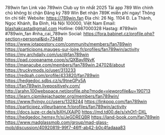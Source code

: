 789win fan Link vào 789win Club uy tín nhất 2025 Tải app 789 Win chính chủ không bị chặn Đăng ký 789 Win Bet nhận 789K miễn phí ngay!
Thông tin chi tiết:
Website: https://789win.fan
Địa chỉ: 26 Ng. 1104 Đ. La Thành, Ngọc Khánh, Ba Đình, Hà Nội 100000, Việt Nam
Email: blashakcasta@gmail.com
Hotline: 0987000328
Hastag: #789win #789win_fan #nha_cai_789win
Social:
https://fora.babinet.cz/profile.php?section=personal&id=73489 
https://www.iotappstory.com/community/members/fan789win 
https://participons.mauges-sur-loire.fr/profiles/fan789win/activity 
https://my.archdaily.com/us/@fan789win 
https://pad.coopaname.coop/s/QXBayRNvK 
https://manacube.com/members/fan789win.247028/about 
https://truckymods.io/user/313233 
https://redpah.com/profile/433820/fan789win 
https://hedgedoc.sdbs.cz/s/9tneGPx5A 
https://fan789win.livepositively.com/ 
http://arahn.100webspace.net/profile.php?mode=viewprofile&u=190713 
https://learn.cipmikejachapter.org/members/fan789win/ 
https://www.flyingv.cc/users/1328244 
https://linkpop.com/fan789win 
https://participez.villeurbanne.fr/profiles/fan789win/activity 
https://docs.juze-cr.de/s/bXHJXAiP0 
https://md.td00.de/s/xhOt1-DXL 
https://hedgedoc.hemsy.fr/s/JeGDREQBR 
https://land-book.com/fan789win 
https://www.madglassmob.com/group/mad-glass-mob/discussion/40920819-99f7-46ff-ab42-b0c4fadaaa83 
 

